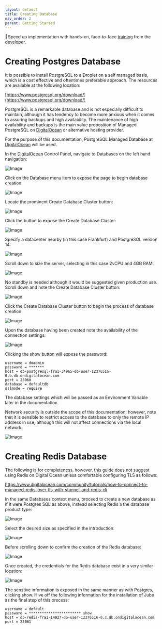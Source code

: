 ```yaml
---
layout: default
title: Creating Database
nav_order: 2
parent: Getting Started
---
```


🚀Speed up implementation with hands-on, face-to-face [training](https://www.jube.io/jube-training) from the developer.

# Creating Postgres Database

It is possible to install PostgreSQL to a Droplet on a self managed basis,  which is a cost effective and oftentimes preferable approach.  The resources are available at the following location:

[https://www.postgresql.org/download/](https://www.postgresql.org/download/)

PostgreSQL is a remarkable database and is not especially difficult to maintain, although it has tendency to become more anxious when it comes to assuring backups and high availability.  The maintenance of high availability and backups is the main value proposition of Managed PostgreSQL on [DigitalOcean](https://m.do.co/c/8be72e86abb2) or alternative hosting provider.

For the purpose of this documentation,  PostgreSQL Managed Database at [DigitalOcean](https://m.do.co/c/8be72e86abb2) will be used.

In the [DigitalOcean](https://m.do.co/c/8be72e86abb2) Control Panel, navigate to Databases on the left hand navigation:

![Image](LocationOfDatabase.png)

Click on the Database menu item to expose the page to begin database creation:

![Image](GettingStartedWithManagedDatabase.png)

Locate the prominent Create Database Cluster button:

![Image](LocationOfCreateDatabaseClusterButton.png)

Click the button to expose the Create Database Cluster:

![Image](CreateDatabaseClusterPage.png)

Specify a datacenter nearby (in this case Frankfurt) and PostgreSQL version 14:

![Image](PostgreSQLInFrankfurt.png)

Scroll down to size the server, selecting in this case 2vCPU and 4GB RAM: 

![Image](SelectingDatabaseSize.png)

No standby is needed although it would be suggested given production use.  Scroll down and note the Create Database Cluster button:

![Image](LocationOfCreateDatabaseClusterButtonFinalisation.png)

Click the Create Database Cluster button to begin the process of database creation:

![Image](CreatedPage.png)

Upon the database having been created note the availability of the connection settings:

![Image](LocationOfDatabaseCredentials.png)

Clicking the show button will expose the password:

```text
username = doadmin
password = *******
host = db-postgresql-fra1-34965-do-user-12376516-0.b.db.ondigitalocean.com
port = 25060
database = defaultdb
sslmode = require
```

The database settings which will be passed as an Environment Variable later in the documentation.

Network security is outside the scope of this documentation; however, note that it is sensible to restrict access to the database to only the remote IP address in use, although this will not affect connections via the local network:

![Image](LocationOfSecurity.png)

# Creating Redis Database
The following is for completeness, however,  this guide does not suggest using Redis on Digital Ocean unless comfortable configuring TLS as follows:

https://www.digitalocean.com/community/tutorials/how-to-connect-to-managed-redis-over-tls-with-stunnel-and-redis-cli

In the same Databases context menu, proceed to create a new database as if it were Postgres SQL as above,  instead selecting Redis a the database product type:

![Image](SelectingRedisNotPostgres.png)

Select the desired size as specified in the introduction:

![Image](RedisSize.png)

Before scrolling down to confirm the creation of the Redis database:

![Image](ConfirmCreationOfRedis.png)

Once created,  the credentials for the Redis database exist in a very similar location:

![Image](LocationOfRedisCredentials.png)

The senstive information is exposed in the same manner as with Postgres,  clicking show. Hive off the following information for the installation of Jube as the final step of this process:

```text
username = default
password = ************************ show
host = db-redis-fra1-14927-do-user-12376516-0.c.db.ondigitalocean.com
port = 25061
```